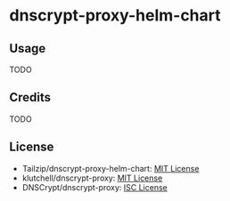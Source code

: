 # dnscrypt-proxy-helm-chart

## Usage

TODO

## Credits

TODO

## License

- Tailzip/dnscrypt-proxy-helm-chart: [MIT License](./LICENSE)
- klutchell/dnscrypt-proxy: [MIT License](https://github.com/klutchell/dnscrypt-proxy/blob/master/LICENSE)
- DNSCrypt/dnscrypt-proxy: [ISC License](https://github.com/DNSCrypt/dnscrypt-proxy/blob/master/LICENSE)